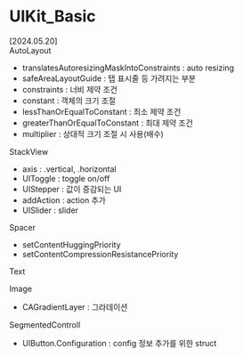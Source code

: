 # UIKit_Basic

[2024.05.20]  
AutoLayout  
- translatesAutoresizingMaskIntoConstraints : auto resizing  
- safeAreaLayoutGuide : 탭 표시줄 등 가려지는 부분  
- constraints : 너비 제약 조건 
- constant : 객체의 크기 조절  
- lessThanOrEqualToConstant : 최소 제약 조건  
- greaterThanOrEqualToConstant : 최대 제약 조건  
- multiplier : 상대적 크기 조절 시 사용(배수)  

StackView  
- axis : .vertical, .horizontal  
- UIToggle : toggle on/off  
- UIStepper : 값이 증감되는 UI  
- addAction : action 추가   
- UISlider : slider  

Spacer  
- setContentHuggingPriority  
- setContentCompressionResistancePriority 

Text  

Image  
- CAGradientLayer : 그라데이션  

SegmentedControll  
- UIButton.Configuration : config 정보 추가를 위한 struct  
